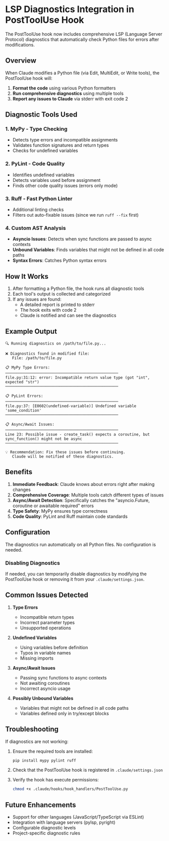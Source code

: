 # LSP Diagnostics Integration in PostToolUse Hook

The PostToolUse hook now includes comprehensive LSP (Language Server Protocol) diagnostics that automatically check Python files for errors after modifications.

## Overview

When Claude modifies a Python file (via Edit, MultiEdit, or Write tools), the PostToolUse hook will:

1. **Format the code** using various Python formatters
2. **Run comprehensive diagnostics** using multiple tools
3. **Report any issues to Claude** via stderr with exit code 2

## Diagnostic Tools Used

### 1. MyPy - Type Checking
- Detects type errors and incompatible assignments
- Validates function signatures and return types
- Checks for undefined variables

### 2. PyLint - Code Quality
- Identifies undefined variables
- Detects variables used before assignment
- Finds other code quality issues (errors only mode)

### 3. Ruff - Fast Python Linter
- Additional linting checks
- Filters out auto-fixable issues (since we run `ruff --fix` first)

### 4. Custom AST Analysis
- **Asyncio Issues**: Detects when sync functions are passed to async contexts
- **Unbound Variables**: Finds variables that might not be defined in all code paths
- **Syntax Errors**: Catches Python syntax errors

## How It Works

1. After formatting a Python file, the hook runs all diagnostic tools
2. Each tool's output is collected and categorized
3. If any issues are found:
   - A detailed report is printed to stderr
   - The hook exits with code 2
   - Claude is notified and can see the diagnostics

## Example Output

```
🔍 Running diagnostics on /path/to/file.py...

❌ Diagnostics found in modified file:
   File: /path/to/file.py

📋 MyPy Type Errors:
──────────────────────────────────────────────────
file.py:31:12: error: Incompatible return value type (got "int", expected "str")
──────────────────────────────────────────────────

📋 PyLint Errors:
──────────────────────────────────────────────────
file.py:37: [E0602(undefined-variable)] Undefined variable 'some_condition'
──────────────────────────────────────────────────

📋 Async/Await Issues:
──────────────────────────────────────────────────
Line 23: Possible issue - create_task() expects a coroutine, but sync_function() might not be async
──────────────────────────────────────────────────

💡 Recommendation: Fix these issues before continuing.
   Claude will be notified of these diagnostics.
```

## Benefits

1. **Immediate Feedback**: Claude knows about errors right after making changes
2. **Comprehensive Coverage**: Multiple tools catch different types of issues
3. **Async/Await Detection**: Specifically catches the "asyncio.Future, coroutine or awaitable required" errors
4. **Type Safety**: MyPy ensures type correctness
5. **Code Quality**: PyLint and Ruff maintain code standards

## Configuration

The diagnostics run automatically on all Python files. No configuration is needed.

### Disabling Diagnostics

If needed, you can temporarily disable diagnostics by modifying the PostToolUse hook or removing it from your `.claude/settings.json`.

## Common Issues Detected

1. **Type Errors**
   - Incompatible return types
   - Incorrect parameter types
   - Unsupported operations

2. **Undefined Variables**
   - Using variables before definition
   - Typos in variable names
   - Missing imports

3. **Async/Await Issues**
   - Passing sync functions to async contexts
   - Not awaiting coroutines
   - Incorrect asyncio usage

4. **Possibly Unbound Variables**
   - Variables that might not be defined in all code paths
   - Variables defined only in try/except blocks

## Troubleshooting

If diagnostics are not working:

1. Ensure the required tools are installed:
   ```bash
   pip install mypy pylint ruff
   ```

2. Check that the PostToolUse hook is registered in `.claude/settings.json`

3. Verify the hook has execute permissions:
   ```bash
   chmod +x .claude/hooks/hook_handlers/PostToolUse.py
   ```

## Future Enhancements

- Support for other languages (JavaScript/TypeScript via ESLint)
- Integration with language servers (pylsp, pyright)
- Configurable diagnostic levels
- Project-specific diagnostic rules